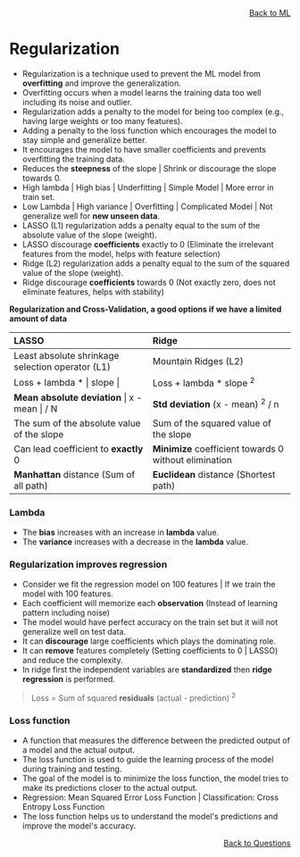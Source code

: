 <p align='right'><a align="right" href="https://github.com/KIRANKUMAR7296/Library/blob/main/Machine%20Learning/Machine%20Learning%20Models.md">Back to ML</a></p>

# Regularization
- Regularization is a technique used to prevent the ML model from **overfitting** and improve the generalization.
- Overfitting occurs when a model learns the training data too well including its noise and outlier.
- Regularization adds a penalty to the model for being too complex (e.g., having large weights or too many features).
- Adding a penalty to the loss function which encourages the model to stay simple and generalize better.
- It encourages the model to have smaller coefficients and prevents overfitting the training data.
- Reduces the **steepness** of the slope | Shrink or discourage the slope towards 0.
- High lambda | High bias | Underfitting | Simple Model | More error in train set.
- Low Lambda | High variance | Overfitting | Complicated Model | Not generalize well for **new unseen data**.
- LASSO (L1) regularization adds a penalty equal to the sum of the absolute value of the slope (weight).
- LASSO discourage **coefficients** exactly to 0 (Eliminate the irrelevant features from the model, helps with feature selection)
- Ridge (L2) regularization adds a penalty equal to the sum of the squared value of the slope (weight).
- Ridge discourage **coefficients** towards 0 (Not exactly zero, does not eliminate features, helps with stability)

**Regularization and Cross-Validation, a good options if we have a limited amount of data**

**LASSO** | **Ridge** 
:--- | :--- 
Least absolute shrinkage selection operator (L1) | Mountain Ridges (L2) 
Loss + lambda * \| slope \| | Loss + lambda * slope <sup>2</sup> 
**Mean absolute deviation** \| x - mean \| / N | **Std deviation** (x - mean) <sup>2</sup> / n 
The sum of the absolute value of the slope | Sum of the squared value of the slope 
Can lead coefficient to **exactly** 0 | **Minimize** coefficient towards 0 without elimination
**Manhattan** distance (Sum of all path) | **Euclidean** distance (Shortest path)

### Lambda
- The **bias** increases with an increase in **lambda** value.
- The **variance** increases with a decrease in the **lambda** value.

### Regularization improves regression
- Consider we fit the regression model on 100 features | If we train the model with 100 features.
- Each coefficient will memorize each **observation** (Instead of learning pattern including noise)
- The model would have perfect accuracy on the train set but it will not generalize well on test data.
- It can **discourage** large coefficients which plays the dominating role.
- It can **remove** features completely (Setting coefficients to 0 | LASSO) and reduce the complexity.
- In ridge first the independent variables are **standardized** then **ridge regression** is performed.

> Loss = Sum of squared **residuals** (actual - prediction) <sup>2</sup>

### Loss function
- A function that measures the difference between the predicted output of a model and the actual output.
- The loss function is used to guide the learning process of the model during training and testing.
- The goal of the model is to minimize the loss function, the model tries to make its predictions closer to the actual output.
- Regression: Mean Squared Error Loss Function | Classification: Cross Entropy Loss Function
- The loss function helps us to understand the model's predictions and improve the model's accuracy.

<p align='right'><a align="right" href="https://github.com/KIRANKUMAR7296/Library/blob/main/Interview.md">Back to Questions</a></p>



